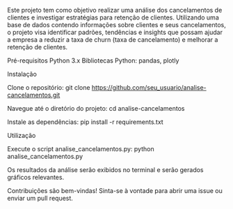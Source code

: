 Este projeto tem como objetivo realizar uma análise dos cancelamentos de clientes e investigar estratégias para retenção de clientes. Utilizando uma base de dados contendo informações sobre clientes e seus cancelamentos, o projeto visa identificar padrões, tendências e insights que possam ajudar a empresa a reduzir a taxa de churn (taxa de cancelamento) e melhorar a retenção de clientes.

Pré-requisitos
Python 3.x
Bibliotecas Python: pandas, plotly

Instalação

Clone o repositório: git clone https://github.com/seu_usuario/analise-cancelamentos.git

Navegue até o diretório do projeto: cd analise-cancelamentos

Instale as dependências: pip install -r requirements.txt

Utilização

Execute o script analise_cancelamentos.py: python analise_cancelamentos.py

Os resultados da análise serão exibidos no terminal e serão gerados gráficos relevantes.

Contribuições são bem-vindas! Sinta-se à vontade para abrir uma issue ou enviar um pull request.
